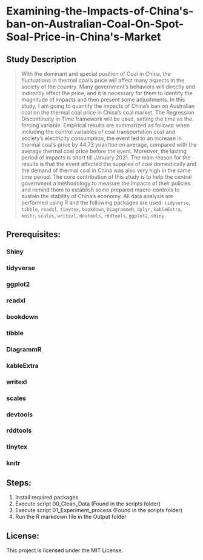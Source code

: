 # Examining-the-Impacts-of-China's-ban-on-Australian-Coal-On-Spot-Soal-Price-in-China's-Market

## Study Description
>With the dominant and special position of Coal in China, the fluctuations in thermal coal’s price will affect many aspects in the society of the country. Many government’s behaviors will directly and indirectly affect the price, and it is necessary for them to identify the magnitude of impacts and then present some adjustments. In this study, I am going to quantify the impacts of China’s ban on Australian coal on the thermal coal price in China’s coal market. The Regression Discontinuity in Time framework will be used, setting the time as the forcing variable. Empirical results are summarized as follows: when including the control variables of coal transportation cost and society’s electricity consumption, the event led to an increase in thermal coal’s price by 44.73 yuan/ton on average, compared with the average thermal coal price before the event. Moreover, the lasting period of impacts is short till January 2021. The main reason for the results is that the event affected the supplies of coal domestically and the demand of thermal coal in China was also very high in the same time period. The core contribution of this study is to help the central government a methodology to measure the impacts of their policies and remind them to establish some prepared macro-controls to sustain the stability of China’s economy. 
> All data analysis are performed using R and the following packages are used: `tidyverse`, `tibble`, `readxl`, `tinytex`, `bookdown`, `DiagrammeR`, `dplyr`, `kableExtra`, `knitr`, `scales`, `writexl`, `devtools`, `rddtools`, `ggplot2`, `shiny`.


## Prerequisites:
### Shiny
### tidyverse
### ggplot2
### readxl
### bookdown
### tibble
### DiagrammR
### kableExtra
### writexl
### scales
### devtools
### rddtools
### tinytex
### knitr

## Steps:
1. Install required packages
2. Execute script 00_Clean_Data (Found in the scripts folder)
3. Execute script 01_Experiment_process (Found in the scripts folder)
4. Run the R markdown file in the Output folder

## License:
This project is licensed under the MIT License.

